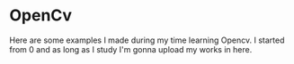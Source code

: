 # OpenCv
Here are some examples I made during my time learning Opencv. I started from 0 and as long as I study I'm gonna upload my works in here.

